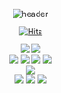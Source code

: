 <div align="center">

![header](https://capsule-render.vercel.app/api?type=waving&color=auto&height=300&section=header&text=Welcome&fontSize=70&desc=sowon's%20GitHub%20Profile)
<div align="center">
 
[![Hits](https://hits.seeyoufarm.com/api/count/incr/badge.svg?url=https%3A%2F%2Fgithub.com%2FWish-baek&count_bg=%23699142&title_bg=%239FB346&icon=smugmug.svg&icon_color=%23FFFFFF&title=hits&edge_flat=false)](https://hits.seeyoufarm.com)
</div>

![](https://img.shields.io/badge/Java-007396?style=for-the-badge&logo=OpenJDK&logoColor=white")
<img src="https://img.shields.io/badge/Python-3776AB?style=for-the-badge&logo=GitHub&logoColor=ffffff"/>
<br/>
<img src="https://img.shields.io/badge/JavaScript-F7DF1E?style=for-the-badge&logo=JavaScript&logoColor=ffffff"/>
<img src="https://img.shields.io/badge/TypeScript-3178C6?style=for-the-badge&logo=TypeScript&logoColor=ffffff"/> 
<img src="https://img.shields.io/badge/HTML5-E34F26?style=for-the-badge&logo=HTML5&logoColor=ffffff"/> 
<img src="https://img.shields.io/badge/CSS-1572B6?style=for-the-badge&logo=CSS&logoColor=ffffff"/>
<br/>
<img src="https://img.shields.io/badge/Vue.js-4FC08D?style=for-the-badge&logo=Vue.js&logoColor=ffffff"/>
<br/>
<img src="https://img.shields.io/badge/GitHub-000000?style=for-the-badge&logo=GitHub&logoColor=ffffff"/>
<img src="https://img.shields.io/badge/Git-F05032?style=for-the-badge&logo=Git&logoColor=ffffff"/>
<img src="https://img.shields.io/badge/GitLab-FC6D26?style=for-the-badge&logo=GitLab&logoColor=ffffff"/>

